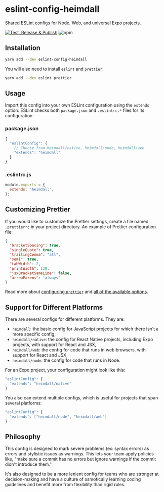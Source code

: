 # eslint-config-heimdall

Shared ESLint configs for Node, Web, and universal Expo projects.

[![Test, Release & Publish](https://github.com/akhenda/eslint-config-heimdall/actions/workflows/main.yml/badge.svg?branch=main)](https://github.com/akhenda/eslint-config-heimdall/actions/workflows/main.yml) ![npm](https://img.shields.io/npm/v/eslint-config-heimdall)

## Installation

```sh
yarn add --dev eslint-config-heimdall
```

You will also need to install `eslint` and `prettier`:

```sh
yarn add --dev eslint prettier
```

## Usage

Import this config into your own ESLint configuration using the `extends` option. ESLint checks both `package.json` and `.eslintrc.*` files for its configuration:

### package.json

```js
{
  "eslintConfig": {
    // Choose from heimdall/native, heimdall/node, heimdall/web
    "extends": "heimdall"
  }
}
```

### .eslintrc.js

```js
module.exports = {
  extends: 'heimdall',
};
```

## Customizing Prettier

If you would like to customize the Prettier settings, create a file named `.prettierrc` in your project directory. An example of Prettier configuration file:

```json
{
  "bracketSpacing": true,
  "singleQuote": true,
  "trailingComma": "all",
  "semi": true,
  "tabWidth": 2,
  "printWidth": 120,
  "jsxBracketSameLine": false,
  "arrowParens": "always"
}
```

Read more about [configuring `prettier`](https://prettier.io/docs/en/configuration.html) and [all of the available options](https://prettier.io/docs/en/options.html).

## Support for Different Platforms

There are several configs for different platforms. They are:

- `heimdall`: the basic config for JavaScript projects for which there isn't a more specific config,
- `heimdall/native`: the config for React Native projects, including Expo projects, with support for React and JSX,
- `heimdall/web`: the config for code that runs in web browsers, with support for React and JSX,
- `heimdall/node`: the config for code that runs in Node.

For an Expo project, your configuration might look like this:

```js
"eslintConfig": {
  "extends": "heimdall/native"
}
```

You also can extend multiple configs, which is useful for projects that span several platforms:

```js
"eslintConfig": {
  "extends": ["heimdall/node", "heimdall/web"]
}
```

## Philosophy

This config is designed to mark severe problems (ex: syntax errors) as errors and stylistic issues as warnings. This lets your team apply policies like, "make sure a commit has no errors but ignore warnings if the commit didn't introduce them."

It's also designed to be a more lenient config for teams who are stronger at decision-making and have a culture of osmotically learning coding guidelines and benefit more from flexibility than rigid rules.
